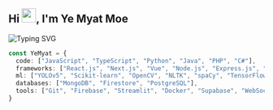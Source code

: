 <h2>
  Hi <img src="https://media.giphy.com/media/hvRJCLFzcasrR4ia7z/giphy.gif" width="28">, I'm Ye Myat Moe
</h2>
<p>
  <img src="https://readme-typing-svg.herokuapp.com?font=Fira+Code&size=24&pause=200&color=36BCF7&width=435&lines=Full-Stack+Developer;ML+%2F+AI+Explorer;Dest" alt="Typing SVG" />
</p>


```ts
const YeMyat = {
  code: ["JavaScript", "TypeScript", "Python", "Java", "PHP", "C#"],
  frameworks: ["React.js", "Next.js", "Vue", "Node.js", "Express.js", "Laravel", "Flask"],
  ml: ["YOLOv5", "Scikit-learn", "OpenCV", "NLTK", "spaCy", "TensorFlow", "PyTorch", "SHAP", "LIME",],
  databases: ["MongoDB", "Firestore", "PostgreSQL"],
  tools: ["Git", "Firebase", "Streamlit", "Docker", "Supabase", "WebSocket", "Vercel", "Unity"],
}

